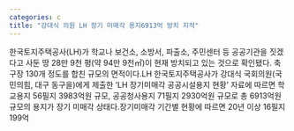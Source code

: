 ```yaml
---
categories: c
title: "강대식 의원 LH 장기 미매각 용지6913억 방치 지적"
---
```

한국토지주택공사(LH)가 학교나 보건소, 소방서, 파출소, 주민센터 등 공공기관을 짓겠다고 사둔 땅 28만 9천 평(약 94만 9천㎡)이 현재 방치되고 있는 것으로 확인됐다. 축구장 130개 정도를 합친 규모의 면적이다.LH 한국토지주택공사가 강대식 국회의원(국민의힘, 대구 동구을)에게 제출한 ‘LH 장기미매각 공공시설용지 현황’ 자료에 따르면 학교용지 56필지 3983억원 규모, 공공청사용지 71필지 2930억원 규모로 총 6913억원 규모의 용지가 장기 미매각 상태다.장기미매각 기간별 현황에 따르면 20년 이상 16필지 199억